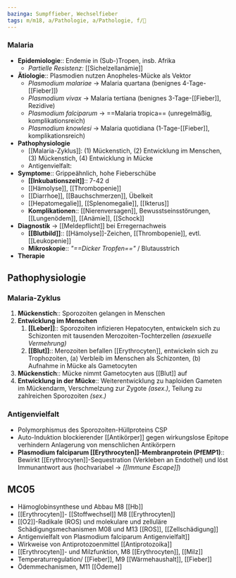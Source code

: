 ```yaml
---
bazinga: Sumpffieber, Wechselfieber
tags: m/m18, a/Pathologie, a/Pathologie, f/🦠
---
```

### Malaria
- **Epidemiologie**:: Endemie in (Sub-)Tropen, insb. Afrika
	- *Partielle Resistenz:* [[Sichelzellanämie]]
- **Ätiologie**:: Plasmodien nutzen Anopheles-Mücke als Vektor
	- *Plasmodium malariae* → Malaria quartana (benignes 4-Tage-[[Fieber]])
	- *Plasmodium vivax* → Malaria tertiana (benignes 3-Tage-[[Fieber]], Rezidive)
	- *Plasmodium falciparum* → ==Malaria tropica== (unregelmäßig, komplikationsreich)
	- *Plasmodium knowlesi* → Malaria quotidiana (1-Tage-[[Fieber]], komplikationsreich)
- **Pathophysiologie** 
	- [[Malaria-Zyklus]]: (1) Mückenstich, (2) Entwicklung im Menschen, (3) Mückenstich, (4) Entwicklung in  Mücke
	- Antigenvielfalt:
- **Symptome**:: Grippeähnlich, hohe Fieberschübe
	- **[[Inkubationszeit]]**:: 7-42 d
	- [[Hämolyse]], [[Thrombopenie]]
	- [[Diarrhoe]], [[Bauchschmerzen]], Übelkeit
	- [[Hepatomegalie]], [[Splenomegalie]], [[Ikterus]]
	- **Komplikationen**:: [[Nierenversagen]], Bewusstseinsstörungen, [[Lungenödem]], [[Anämie]], [[Schock]]
- **Diagnostik** → [[Meldepflicht]] bei Erregernachweis
	- **[[Blutbild]]**:: [[Hämolyse]]-Zeichen, [[Thrombopenie]], evtl. [[Leukopenie]]
	- **Mikroskopie**:: *"==Dicker Tropfen=="* / Blutausstrich
- **Therapie**

## Pathophysiologie
### Malaria-Zyklus
1. **Mückenstich**:: Sporozoiten gelangen in Menschen
2. **Entwicklung im Menschen**
	1. **[[Leber]]**:: Sporozoiten infizieren Hepatocyten, entwickeln sich zu Schizonten mit tausenden Merozoiten-Tochterzellen *(asexuelle Vermehrung)*
	2. **[[Blut]]**:: Merozoiten befallen [[Erythrocyten]], entwickeln sich zu Trophozoiten, (a) Verbleib im Menschen als Schizonten, (b) Aufnahme in Mücke als Gametocyten
3. **Mückenstich**:: Mücke nimmt Gametocyten aus [[Blut]] auf
4. **Entwicklung in der Mücke**:: Weiterentwicklung zu haploiden Gameten im Mückendarm, Verschmelzung zur Zygote *(asex.)*, Teilung zu zahlreichen Sporozoiten *(sex.)*

### Antigenvielfalt
- Polymorphismus des Sporozoiten-Hüllproteins CSP
- Auto-Induktion blockierender [[Antikörper]] gegen wirkungslose Epitope verhindern Anlagerung von menschlichen Antikörpern
- **Plasmodium falciparum [[Erythrocyten]]-Membranprotein (PfEMP1)**:: Bewirkt [[Erythrocyten]]-Sequestration (Verkleben an Endothel) und löst Immunantwort aus (hochvariabel → *[[Immune Escape]]*)



## MC05
- Hämoglobinsynthese und Abbau M8 [[Hb]]
- [[Erythrocyten]]- [[Stoffwechsel]] M8 [[Erythrocyten]]
- [[O2]]-Radikale (ROS) und molekulare und zelluläre Schädigungsmechanismen M08 und M13 [[ROS]], [[Zellschädigung]]
-  Antigenvielfalt von Plasmodium falciparum Antigenvielfalt]]
-  Wirkweise von Antiprotozoenmittel [[Antiprotozoika]]
-  [[Erythrocyten]]- und Milzfunktion, M8 [[Erythrocyten]], [[Milz]]
-  Temperaturregulation/ [[Fieber]], M9 [[Wärmehaushalt]], [[Fieber]]
-  Ödemmechanismen, M11 [[Ödeme]]